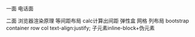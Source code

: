 一面 电话面


二面
浏览器渲染原理
等间距布局
  calc计算出间距
  弹性盒
  网格
  列布局
  bootstrap
    container row col
  text-align:justify; 子元素inline-block+伪元素
